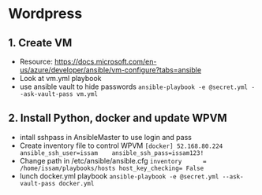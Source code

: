# Wordpress

## 1. Create VM
- Resource:  https://docs.microsoft.com/en-us/azure/developer/ansible/vm-configure?tabs=ansible
- Look at vm.yml playbook
- use ansible vault to hide passwords
`ansible-playbook -e @secret.yml --ask-vault-pass vm.yml`

## 2. Install Python, docker and update WPVM
- intall sshpass in AnsibleMaster to use login and pass
- Create inventory file to control WPVM
`
[docker]
52.168.80.224   ansible_ssh_user=issam    ansible_ssh_pass=issam123!
`
- Change path in /etc/ansible/ansible.cfg
`
inventory      = /home/issam/playbooks/hosts
host_key_checking= False
`
- lunch docker.yml playbook
`ansible-playbook -e @secret.yml --ask-vault-pass docker.yml`

